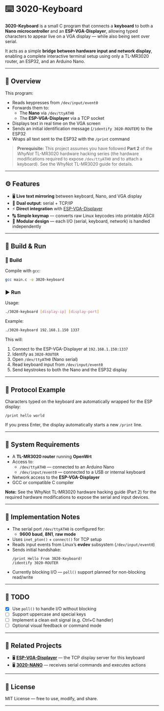 # ⌨️ 3020-Keyboard

**3020-Keyboard** is a small C program that connects a **keyboard** to both a **Nano microcontroller** and an **ESP-VGA-Displayer**, allowing typed characters to appear live on a VGA display — while also being sent over serial.

It acts as a simple **bridge between hardware input and network display**, enabling a complete interactive terminal setup using only a TL-MR3020 router, an ESP32, and an Arduino Nano.

---

## 🧠 Overview

This program:
- Reads keypresses from `/dev/input/event0`
- Forwards them to:
  - The **Nano** via `/dev/ttyATH0`
  - The **ESP-VGA-Displayer** via a TCP socket
- Displays text in real time on the VGA screen
- Sends an initial identification message (`/identify 3020-ROUTER`) to the ESP32
- Wraps all text sent to the ESP32 with the `/print` command

> **Prerequisite:** This project assumes you have followed **Part 2** of the *WhyNot* TL-MR3020 hardware hacking series (the hardware modifications required to expose `/dev/ttyATH0` and to attach a keyboard). See the WhyNot TL-MR3020 guide for details.

---

## ⚙️ Features
- 🖥️ **Live text mirroring** between keyboard, Nano, and VGA display  
- 🔌 **Dual output**: serial + TCP/IP  
- ⚡ **Direct integration** with [ESP-VGA-Displayer](https://github.com/3020-PROJECT/esp-VGA-Displayer)  
- 🔠 **Simple keymap** — converts raw Linux keycodes into printable ASCII  
- 🧩 **Modular design** — each I/O (serial, keyboard, network) is handled independently  

---

## 🧱 Build & Run

### 🔨 Build
Compile with `gcc`:
```bash
gcc main.c -o 3020-keyboard
```

### ▶️ Run
Usage:
```bash
./3020-keyboard [display-ip] [display-port]
```

Example:
```bash
./3020-keyboard 192.168.1.150 1337
```

This will:
1. Connect to the ESP-VGA-Displayer at `192.168.1.150:1337`
2. Identify as `3020-ROUTER`
3. Open `/dev/ttyATH0` (Nano serial)
4. Read keyboard input from `/dev/input/event0`
5. Send keystrokes to both the Nano and the ESP32 display

---

## 📡 Protocol Example

Characters typed on the keyboard are automatically wrapped for the ESP display:

```
/print hello world
```

If you press Enter, the display automatically starts a new `/print` line.

---

## 🧰 System Requirements
- A **TL-MR3020 router** running **OpenWrt**  
- Access to:
  - `/dev/ttyATH0` — connected to an Arduino Nano  
  - `/dev/input/event0` — connected to a USB or internal keyboard  
- Network access to the **ESP-VGA-Displayer**  
- GCC or compatible C compiler  

**Note:** See the WhyNot TL-MR3020 hardware hacking guide (Part 2) for the required hardware modifications to expose the serial and input devices.

---

## 🧩 Implementation Notes
- The serial port `/dev/ttyATH0` is configured for:
  - **9600 baud**, **8N1**, **raw mode**
- Uses `inet_pton()` + `connect()` for TCP setup  
- Reads input events from Linux’s **evdev** subsystem (`/dev/input/event0`)  
- Sends initial handshake:
  ```
  /print Hello From 3020-Keyboard!
  /identify 3020-ROUTER
  ```
- Currently blocking I/O — `poll()` support planned for non-blocking read/write  

---

## 🚧 TODO
- [X] Use `poll()` to handle I/O without blocking  
- [ ] Support uppercase and special keys  
- [ ] Implement a clean exit signal (e.g. Ctrl+C handler)  
- [ ] Optional visual feedback or command mode  

---

## 🤝 Related Projects
- 🖥️ **[ESP-VGA-Displayer](https://github.com/0rayn/esp-vga-displayer)** — the TCP display server for this keyboard  
- 🖥️ **[3020-NANO](https://github.com/3020-PROJECT/3020-NANO)** — receives serial commands and executes actions 
---

## 🧩 License
MIT License — free to use, modify, and share.

---
